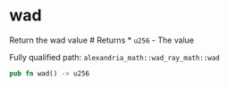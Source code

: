 # wad

Return the wad value # Returns * `u256` - The value

Fully qualified path: `alexandria_math::wad_ray_math::wad`

```rust
pub fn wad() -> u256
```


